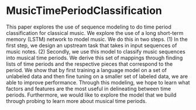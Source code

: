 # MusicTimePeriodClassification

This paper explores the use of sequence modeling to do time period classification for classical music. We explore the use of a long short-term memory (LSTM) network to model music. We do this in two steps. (1) In the first step, we design an upstream task that takes in input sequences of music notes. (2) Secondly, we use this model to classify music sequences into musical time periods. We derive this set of mappings through finding lists of time periods and the respective pieces that correspond to the period. We show that by first training a language model on a set of unlabeled data and then fine tuning on a smaller set of labeled data, we are able to improve performance. Through this modeling, we hope to learn what factors and features are the most useful in delineating between time periods. Furthermore, we would like to explore the model that we build through probing to learn more about musical time periods.




